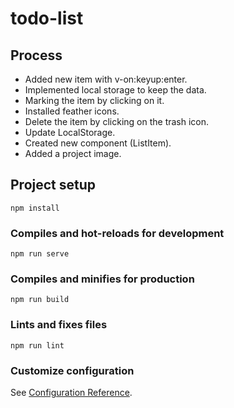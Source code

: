 # todo-list

## Process

* Added new item with v-on:keyup:enter.
* Implemented local storage to keep the data.
* Marking the item by clicking on it.
* Installed feather icons.
* Delete the item by clicking on the trash icon.
* Update LocalStorage.
* Created new component (ListItem).
* Added a project image.

## Project setup
```
npm install
```

### Compiles and hot-reloads for development
```
npm run serve
```

### Compiles and minifies for production
```
npm run build
```

### Lints and fixes files
```
npm run lint
```

### Customize configuration
See [Configuration Reference](https://cli.vuejs.org/config/).
